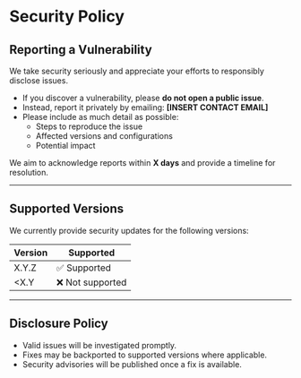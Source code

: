 # Security Policy

## Reporting a Vulnerability

We take security seriously and appreciate your efforts to responsibly disclose issues.

- If you discover a vulnerability, please **do not open a public issue**.  
- Instead, report it privately by emailing: **[INSERT CONTACT EMAIL]**  
- Please include as much detail as possible:
  - Steps to reproduce the issue  
  - Affected versions and configurations  
  - Potential impact  

We aim to acknowledge reports within **X days** and provide a timeline for resolution.

---

## Supported Versions

We currently provide security updates for the following versions:

| Version | Supported          |
|---------|--------------------|
| X.Y.Z   | ✅ Supported        |
| <X.Y    | ❌ Not supported    |

---

## Disclosure Policy

- Valid issues will be investigated promptly.  
- Fixes may be backported to supported versions where applicable.  
- Security advisories will be published once a fix is available.
